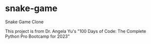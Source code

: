 # snake-game
Snake Game Clone

This project is from Dr. Angela Yu's "100 Days of Code: The Complete Python Pro Bootcamp for 2023"
